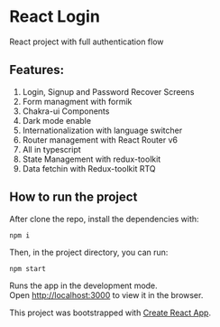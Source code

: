 # React Login

React project with full authentication flow

## Features:

1. Login, Signup and Password Recover Screens
2. Form managment with formik
3. Chakra-ui Components
4. Dark mode enable
5. Internationalization with language switcher
6. Router management with React Router v6
7. All in typescript
8. State Management with redux-toolkit
9. Data fetchin with Redux-toolkit RTQ 

## How to run the project

After clone the repo, install the dependencies with:

 `npm i`

Then, in the project directory, you can run:

 `npm start`


Runs the app in the development mode.<br /> Open
[http://localhost:3000](http://localhost:3000) to view it in the browser.


This project was bootstrapped with
[Create React App](https://github.com/facebook/create-react-app).
